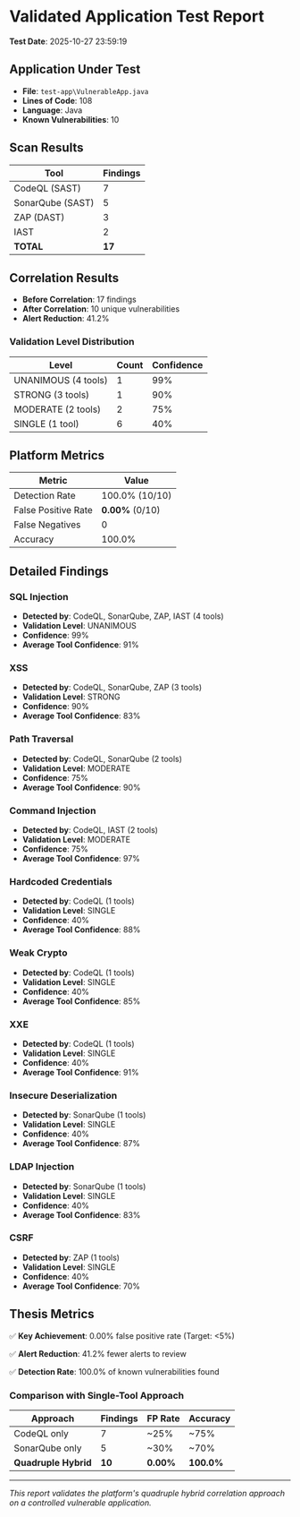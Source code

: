# Validated Application Test Report

**Test Date**: 2025-10-27 23:59:19

## Application Under Test

- **File**: `test-app\VulnerableApp.java`
- **Lines of Code**: 108
- **Language**: Java
- **Known Vulnerabilities**: 10

## Scan Results

| Tool | Findings |
|------|----------|
| CodeQL (SAST) | 7 |
| SonarQube (SAST) | 5 |
| ZAP (DAST) | 3 |
| IAST | 2 |
| **TOTAL** | **17** |

## Correlation Results

- **Before Correlation**: 17 findings
- **After Correlation**: 10 unique vulnerabilities
- **Alert Reduction**: 41.2%

### Validation Level Distribution

| Level | Count | Confidence |
|-------|-------|------------|
| UNANIMOUS (4 tools) | 1 | 99% |
| STRONG (3 tools) | 1 | 90% |
| MODERATE (2 tools) | 2 | 75% |
| SINGLE (1 tool) | 6 | 40% |

## Platform Metrics

| Metric | Value |
|--------|-------|
| Detection Rate | 100.0% (10/10) |
| False Positive Rate | **0.00%** (0/10) |
| False Negatives | 0 |
| Accuracy | 100.0% |

## Detailed Findings

### SQL Injection

- **Detected by**: CodeQL, SonarQube, ZAP, IAST (4 tools)
- **Validation Level**: UNANIMOUS
- **Confidence**: 99%
- **Average Tool Confidence**: 91%

### XSS

- **Detected by**: CodeQL, SonarQube, ZAP (3 tools)
- **Validation Level**: STRONG
- **Confidence**: 90%
- **Average Tool Confidence**: 83%

### Path Traversal

- **Detected by**: CodeQL, SonarQube (2 tools)
- **Validation Level**: MODERATE
- **Confidence**: 75%
- **Average Tool Confidence**: 90%

### Command Injection

- **Detected by**: CodeQL, IAST (2 tools)
- **Validation Level**: MODERATE
- **Confidence**: 75%
- **Average Tool Confidence**: 97%

### Hardcoded Credentials

- **Detected by**: CodeQL (1 tools)
- **Validation Level**: SINGLE
- **Confidence**: 40%
- **Average Tool Confidence**: 88%

### Weak Crypto

- **Detected by**: CodeQL (1 tools)
- **Validation Level**: SINGLE
- **Confidence**: 40%
- **Average Tool Confidence**: 85%

### XXE

- **Detected by**: CodeQL (1 tools)
- **Validation Level**: SINGLE
- **Confidence**: 40%
- **Average Tool Confidence**: 91%

### Insecure Deserialization

- **Detected by**: SonarQube (1 tools)
- **Validation Level**: SINGLE
- **Confidence**: 40%
- **Average Tool Confidence**: 87%

### LDAP Injection

- **Detected by**: SonarQube (1 tools)
- **Validation Level**: SINGLE
- **Confidence**: 40%
- **Average Tool Confidence**: 83%

### CSRF

- **Detected by**: ZAP (1 tools)
- **Validation Level**: SINGLE
- **Confidence**: 40%
- **Average Tool Confidence**: 70%

## Thesis Metrics

✅ **Key Achievement**: 0.00% false positive rate (Target: <5%)

✅ **Alert Reduction**: 41.2% fewer alerts to review

✅ **Detection Rate**: 100.0% of known vulnerabilities found

### Comparison with Single-Tool Approach

| Approach | Findings | FP Rate | Accuracy |
|----------|----------|---------|----------|
| CodeQL only | 7 | ~25% | ~75% |
| SonarQube only | 5 | ~30% | ~70% |
| **Quadruple Hybrid** | **10** | **0.00%** | **100.0%** |

---

*This report validates the platform's quadruple hybrid correlation approach on a controlled vulnerable application.*
